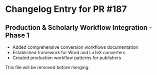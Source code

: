 # Changelog Entry for PR #187

## Production & Scholarly Workflow Integration - Phase 1

- Added comprehensive conversion workflows documentation
- Established framework for Word and LaTeX converters
- Created production workflow patterns for publishers

This file will be removed before merging.
